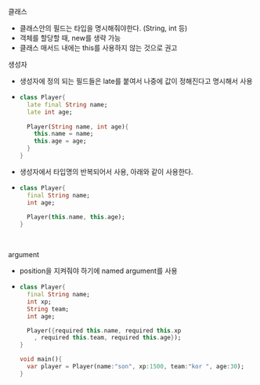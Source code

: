 클래스



- 클래스안의 필드는 타입을 명시해줘야한다. (String, int 등)
- 객체를 할당할 때, new를 생략 가능
- 클래스 매서드 내에는 this를 사용하지 않는 것으로 권고



생성자

- 생성자에 정의 되는 필드들은 late를 붙여서 나중에 값이 정해진다고 명시해서 사용

- ```dart
  class Player{
    late final String name;
    late int age;
    
    Player(String name, int age){
      this.name = name;
      this.age = age;
    }
  }
  ```

- 생성자에서 타입명의 반복되어서 사용, 아래와 같이 사용한다.

- ```dart
  class Player{
    final String name;
    int age;
    
    Player(this.name, this.age);
  }
  ```

  ​

argument

- position을 지켜줘야 하기에 named argument를 사용

- ```dart
  class Player{
    final String name;
    int xp;
    String team;
    int age;

    Player({required this.name, required this.xp
      , required this.team, required this.age});
  }

  void main(){
  	var player = Player(name:"son", xp:1500, team:"kor ", age:30);
  }
  ```

  ​